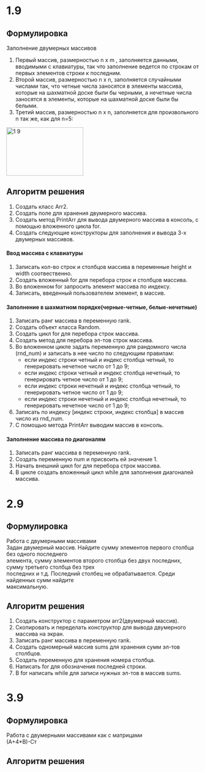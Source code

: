 ﻿<h1>1.9</h1>
<h2>Формулировка</h2>

Заполнение двумерных массивов<br>
1. Первый массив, размерностью n х m , заполняется данными, вводимыми с клавиатуры, так что
заполнение ведется по строкам от первых элементов строки к последним.
1. Второй массив, размерностью n х n, заполняется случайными числами так, что четные числа
заносятся в элементы массива, которые на шахматной доске были бы черными, а нечетные числа
заносятся в элементы, которые на шахматной доске были бы белыми.
1. Третий массив, размерностью n х n, заполняется для произвольного n так же, как для n=5:
<img width="201" height="126" alt="1 9" src="https://github.com/user-attachments/assets/f31bcbe5-af75-42e7-aa29-7d625ebe9054" />




<h2> Алгоритм решения </h2>

1. Создать класс Arr2.
1. Создать поле для хранения двумерного массива.
1. Создать метод PrintArr для вывода двумерного массива в консоль, с помощью вложенного цикла for.
1. Создать следующие конструкторы для заполнения и вывода 3-х двумерных массивов.

<h4>Ввод массива с клавиатуры</h4>

1. Записать кол-во строк и столбцов массива в переменные height и width соотвественно.
1. Создать вложенный for для перебора строк и столбцов массива.
1. Во вложенном for запросить элемент массива по индексу.
1. Записать, введенный пользователем элемент, в массив.

<h4>Заполнение в шахматном порядке(черные-четные, белые-нечетные)</h4>

1. Записать ранг массива в переменную rank.
1. Создать объект класса Random.
1. Создать цикл for для перебора строк массива.
1. Создать метод для перебора эл-тов строк массива.
1. Во вложенном цикле задать переменную для рандомного числа (rnd_num) и записать в нее число по следующим правилам:
    * если индекс строки четный и индекс столбца четный, то генерировать нечетное число от 1 до 9;
    * если индекс строки четный и индекс столбца нечетный, то генерировать четное число от 1 до 9;
    * если индекс строки нечетный и индекс столбца четный, то генерировать четное число от 1 до 9;
    * если индекс строки нечетный и индекс столбца нечетный, то генерировать нечетное число от 1 до 9;
1. Записать по индексу [индекс строки, индекс столбца] в массив число из rnd_num.
1. С помощью метода PrintArr выводим массив в консоль.

<h4>Заполнение массива по диагоналям</h4>

1. Записать ранг массива в переменную rank.
1. Создать переменную num и присвоить ей значение 1.
1. Начать внешний цикл for для перебора строк массива.
1. В цикле создать вложенный цикл while для заполнения диагоналей массива.


<h1>2.9</h1>
<h2>Формулировка</h2>

Работа с двумерными массивами<br>
Задан двумерный массив. Найдите сумму элементов первого столбца без одного последнего<br>
элемента, сумму элементов второго столбца без двух последних, сумму третьего столбца без трех<br>
последних и т.д. Последний столбец не обрабатывается. Среди найденных сумм найдите<br>
максимальную.

<h2>Алгоритм решения</h2>

1. Создать конструктор с параметром arr2(двумерный массив).
1. Скопировать и переделать конструктор для вывода двумерного массива на экран.
1. Записать ранг массива в переменную rank.
1. Создать одномерный массив sums для хранения сумм эл-тов столбцов.
1. Создать переменную для хранения номера столбца.
1. Написать for для обозначения последней строки.
1. В for написать while для записи нужных эл-тов в массив sums.

<h1>3.9</h1>
<h2>Формулировка</h2>

Работа с двумерными массивами как с матрицами<br>
(А+4*В)-Ст

<h2>Алгоритм решения</h2>

